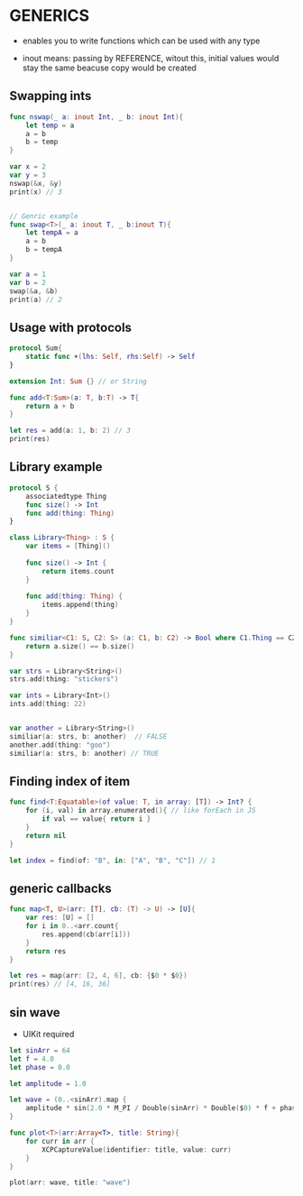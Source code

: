 # GENERICS
* enables you to write functions which can be used with any type


*  inout means: passing by REFERENCE, witout this, initial values would stay the same beacuse copy would be created
## Swapping ints
```swift
func nswap(_ a: inout Int, _ b: inout Int){
    let temp = a
    a = b
    b = temp
}

var x = 2
var y = 3
nswap(&x, &y)
print(x) // 3


// Genric example
func swap<T>(_ a: inout T, _ b:inout T){
    let tempA = a
    a = b
    b = tempA
}

var a = 1
var b = 2
swap(&a, &b)
print(a) // 2
```


## Usage with protocols
```swift
protocol Sum{
    static func +(lhs: Self, rhs:Self) -> Self
}

extension Int: Sum {} // or String

func add<T:Sum>(a: T, b:T) -> T{
    return a + b
}

let res = add(a: 1, b: 2) // 3
print(res)
```

## Library example
```swift
protocol S {
    associatedtype Thing
    func size() -> Int
    func add(thing: Thing)
}

class Library<Thing> : S {
    var items = [Thing]()
    
    func size() -> Int {
        return items.count
    }
    
    func add(thing: Thing) {
        items.append(thing)
    }
}

func similiar<C1: S, C2: S> (a: C1, b: C2) -> Bool where C1.Thing == C2.Thing {
    return a.size() == b.size()
}

var strs = Library<String>()
strs.add(thing: "stickers")

var ints = Library<Int>()
ints.add(thing: 22)


var another = Library<String>()
similiar(a: strs, b: another)  // FALSE
another.add(thing: "goo")
similiar(a: strs, b: another) // TRUE
```

## Finding index of item
```swift
func find<T:Equatable>(of value: T, in array: [T]) -> Int? {
    for (i, val) in array.enumerated(){ // like forEach in JS
        if val == value{ return i }
    }
    return nil
}

let index = find(of: "B", in: ["A", "B", "C"]) // 1


```


## generic callbacks
```swift
func map<T, U>(arr: [T], cb: (T) -> U) -> [U]{
    var res: [U] = []
    for i in 0..<arr.count{
        res.append(cb(arr[i]))
    }
    return res
}

let res = map(arr: [2, 4, 6], cb: {$0 * $0})
print(res) // [4, 16, 36]
```


## sin wave
* UIKit required
```swift
let sinArr = 64
let f = 4.0
let phase = 0.0

let amplitude = 1.0

let wave = (0..<sinArr).map {
    amplitude * sin(2.0 * M_PI / Double(sinArr) * Double($0) * f + phase)   
}

func plot<T>(arr:Array<T>, title: String){
    for curr in arr {
        XCPCaptureValue(identifier: title, value: curr)
    }   
}

plot(arr: wave, title: "wave")
```
